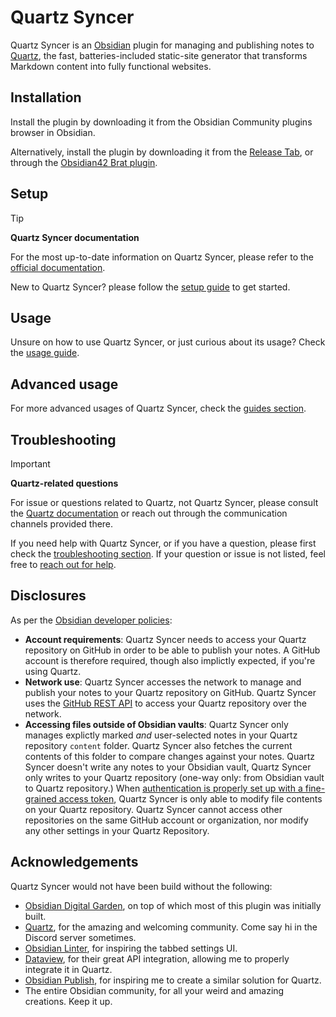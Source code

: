 # Quartz Syncer

Quartz Syncer is an [Obsidian](https://obsidian.md/) plugin for managing and publishing notes to [Quartz](https://quartz.jzhao.xyz/), the fast, batteries-included static-site generator that transforms Markdown content into fully functional websites.

## Installation

Install the plugin by downloading it from the Obsidian Community plugins browser in Obsidian.

Alternatively, install the plugin by downloading it from the [Release Tab](https://github.com/saberzero1/quartz-syncer/releases), or through the [Obsidian42 Brat plugin](https://github.com/TfTHacker/obsidian42-brat).

## Setup

> [!TIP]
> **Quartz Syncer documentation**
>
> For the most up-to-date information on Quartz Syncer, please refer to the [official documentation](https://saberzero1.github.io/quartz-syncer-docs/).

New to Quartz Syncer? please follow the [setup guide](https://saberzero1.github.io/quartz-syncer-docs/Setup-Guide) to get started.

## Usage

Unsure on how to use Quartz Syncer, or just curious about its usage? Check the [usage guide](https://saberzero1.github.io/quartz-syncer-docs/Usage-Guide).

## Advanced usage

For more advanced usages of Quartz Syncer, check the [guides section](https://saberzero1.github.io/quartz-syncer-docs/Guides/).

## Troubleshooting

> [!IMPORTANT]
> **Quartz-related questions**
>
> For issue or questions related to Quartz, not Quartz Syncer, please consult the [Quartz documentation](https://quartz.jzhao.xyz/) or reach out through the communication channels provided there.

If you need help with Quartz Syncer, or if you have a question, please first check the [troubleshooting section](https://saberzero1.github.io/quartz-syncer-docs/Troubleshooting/). If your question or issue is not listed, feel free to [reach out for help](https://saberzero1.github.io/quartz-syncer-docs/Troubleshooting/#i-have-a-different-issue-not-listed-here).

## Disclosures

As per the [Obsidian developer policies](https://docs.obsidian.md/Developer+policies#Disclosures):

- **Account requirements**: Quartz Syncer needs to access your Quartz repository on GitHub in order to be able to publish your notes. A GitHub account is therefore required, though also implictly expected, if you're using Quartz.
- **Network use**: Quartz Syncer accesses the network to manage and publish your notes to your Quartz repository on GitHub. Quartz Syncer uses the [GitHub REST API](https://docs.github.com/en/rest) to access your Quartz repository over the network.
- **Accessing files outside of Obsidian vaults**: Quartz Syncer only manages explictly marked *and* user-selected notes in your Quartz repository `content` folder. Quartz Syncer also fetches the current contents of this folder to compare changes against your notes. Quartz Syncer doesn't write any notes to your Obsidian vault, Quartz Syncer only writes to your Quartz repository (one-way only: from Obsidian vault to Quartz repository.) When [authentication is properly set up with a fine-grained access token](https://saberzero1.github.io/quartz-syncer-docs/Guides/Generating-an-access-token#generating-a-fine-grained-access-token), Quartz Syncer is only able to modify file contents on your Quartz repository. Quartz Syncer cannot access other repositories on the same GitHub account or organization, nor modify any other settings in your Quartz Repository.

## Acknowledgements

Quartz Syncer would not have been build without the following:

- [Obsidian Digital Garden](https://dg-docs.ole.dev/), on top of which most of this plugin was initially built.
- [Quartz](https://quartz.jzhao.xyz/), for the amazing and welcoming community. Come say hi in the Discord server sometimes.
- [Obsidian Linter](https://github.com/platers/obsidian-linter), for inspiring the tabbed settings UI.
- [Dataview](https://blacksmithgu.github.io/obsidian-dataview/), for their great API integration, allowing me to properly integrate it in Quartz.
- [Obsidian Publish](https://obsidian.md/publish), for inspiring me to create a similar solution for Quartz.
- The entire Obsidian community, for all your weird and amazing creations. Keep it up.
